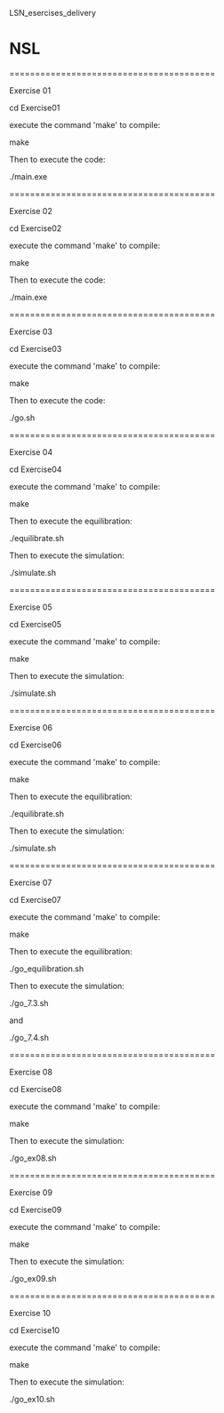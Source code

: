 LSN_esercises_delivery
# NSL

========================================

Exercise 01

cd Exercise01

execute the command 'make' to compile:

make

Then to execute the code:

./main.exe

========================================

Exercise 02

cd Exercise02

execute the command 'make' to compile:

make

Then to execute the code:

./main.exe

========================================

Exercise 03

cd Exercise03

execute the command 'make' to compile:

make

Then to execute the code:

./go.sh

========================================

Exercise 04

cd Exercise04

execute the command 'make' to compile:

make

Then to execute the equilibration:

./equilibrate.sh

Then to execute the simulation:

./simulate.sh

========================================

Exercise 05

cd Exercise05

execute the command 'make' to compile:

make

Then to execute the simulation:

./simulate.sh

========================================

Exercise 06

cd Exercise06

execute the command 'make' to compile:

make

Then to execute the equilibration:

./equilibrate.sh

Then to execute the simulation:

./simulate.sh

========================================

Exercise 07

cd Exercise07

execute the command 'make' to compile:

make

Then to execute the equilibration:

./go_equilibration.sh

Then to execute the simulation:

./go_7.3.sh

and

./go_7.4.sh

========================================

Exercise 08

cd Exercise08

execute the command 'make' to compile:

make

Then to execute the simulation:

./go_ex08.sh


========================================

Exercise 09

cd Exercise09

execute the command 'make' to compile:

make

Then to execute the simulation:

./go_ex09.sh

========================================

Exercise 10

cd Exercise10

execute the command 'make' to compile:

make

Then to execute the simulation:

./go_ex10.sh
